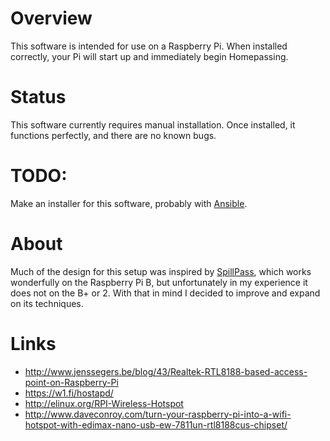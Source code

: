 # Overview

This software is intended for use on a Raspberry Pi. When installed correctly, your Pi will start up and immediately begin Homepassing.

# Status

This software currently requires manual installation. Once installed, it functions perfectly, and there are no known bugs.

# TODO:

Make an installer for this software, probably with [Ansible](http://www.ansible.com/).

# About

Much of the design for this setup was inspired by [SpillPass](http://www.spillmonkey.com/?page_id=5), which works wonderfully on the Raspberry Pi B, but unfortunately in my experience it does not on the B+ or 2.  With that in mind I decided to improve and expand on its techniques.

# Links
- http://www.jenssegers.be/blog/43/Realtek-RTL8188-based-access-point-on-Raspberry-Pi
- https://w1.fi/hostapd/
- http://elinux.org/RPI-Wireless-Hotspot
- http://www.daveconroy.com/turn-your-raspberry-pi-into-a-wifi-hotspot-with-edimax-nano-usb-ew-7811un-rtl8188cus-chipset/

